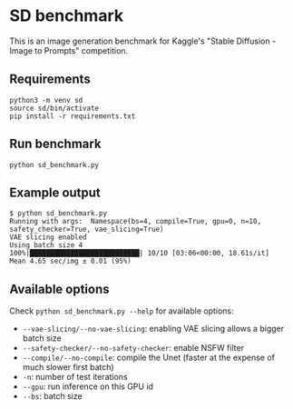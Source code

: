 # SD benchmark

This is an image generation benchmark for Kaggle's "Stable Diffusion - Image to Prompts" competition.

## Requirements

```
python3 -m venv sd
source sd/bin/activate
pip install -r requirements.txt
```

## Run benchmark

```
python sd_benchmark.py
```

## Example output

```
$ python sd_benchmark.py
Running with args:  Namespace(bs=4, compile=True, gpu=0, n=10, safety_checker=True, vae_slicing=True)
VAE slicing enabled
Using batch size 4
100%|███████████████████████████| 10/10 [03:06<00:00, 18.61s/it]
Mean 4.65 sec/img ± 0.01 (95%)
```

## Available options

Check `python sd_benchmark.py --help` for available options:

- `--vae-slicing/--no-vae-slicing`: enabling VAE slicing allows a bigger batch size
- `--safety-checker/--no-safety-checker`: enable NSFW filter
- `--compile/--no-compile`: compile the Unet (faster at the expense of much slower first batch)
- `-n`: number of test iterations
- `--gpu`: run inference on this GPU id
- `--bs`: batch size

